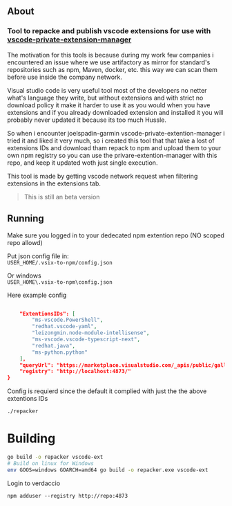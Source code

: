 ## About
### Tool to repacke and publish vscode extensions for use with [vscode-private-extension-manager](https://github.com/joelspadin-garmin/vscode-private-extension-manager)

The motivation for this tools is because during my work few companies i encountered an issue where we use artifactory as mirror for standard's repositories such as npm, Maven, docker, etc. this way we can scan them before use inside the company network. 

Visual studio code is very useful tool most of the developers no netter what's language they write, but without extensions and with strict no download policy it make it harder to use it as you would when you have extensions and if you already downloaded extension and installed it you will probably never updated it because its too much Hussle.

So when i encounter joelspadin-garmin vscode-private-extention-manager i tried it and liked it very much, so i created this tool that that take a lost of extensions IDs and download tham repack to npm and upload them to your own npm registry so you can use the privare-extention-manager with this repo, and keep it updated woth just single execution. 

This tool is made by getting vscode network request when filtering extensions in the extensions tab.
> This is still an beta	 version 

## Running
Make sure you logged in to your dedecated npm extention repo (NO scoped repo allowd)

Put json config file in: <br>
`USER_HOME/.vsix-to-npm/config.json` <br> 

Or windows <br>
`USER_HOME\.vsix-to-npm\config.json`

Here example config
```json

	"ExtentionsIDs": [
		"ms-vscode.PowerShell",
		"redhat.vscode-yaml", 
		"leizongmin.node-module-intellisense", 
		"ms-vscode.vscode-typescript-next", 
		"redhat.java",
		"ms-python.python"
	],
	"queryUrl": "https://marketplace.visualstudio.com/_apis/public/gallery/extensionquery",
	"registry": "http://localhost:4873/"
}
```
Config is requierd since the default it complied with just the the above extentions IDs
```
./repacker
```

# Building
```bash
go build -o repacker vscode-ext
# Build on linux for Windows
env GOOS=windows GOARCH=amd64 go build -o repacker.exe vscode-ext
```


Login to verdaccio
```
npm adduser --registry http://repo:4873
```

